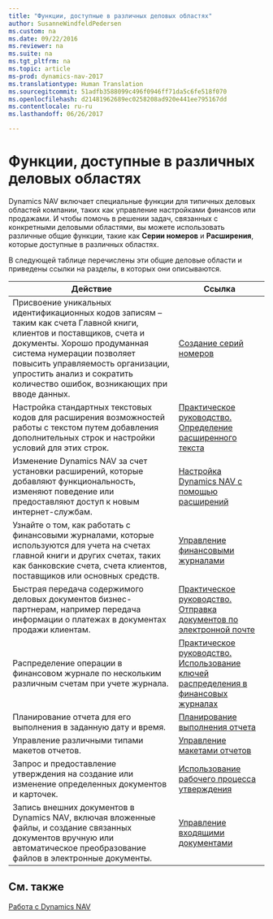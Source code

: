 ```yaml
---
title: "Функции, доступные в различных деловых областях"
author: SusanneWindfeldPedersen
ms.custom: na
ms.date: 09/22/2016
ms.reviewer: na
ms.suite: na
ms.tgt_pltfrm: na
ms.topic: article
ms-prod: dynamics-nav-2017
ms.translationtype: Human Translation
ms.sourcegitcommit: 51adfb3588099c496f0946ff71da5c6fe518f070
ms.openlocfilehash: d21481962689ec0258208ad920e441ee795167dd
ms.contentlocale: ru-ru
ms.lasthandoff: 06/26/2017

---
```


# <a name="across-business-areas"></a>Функции, доступные в различных деловых областях

Dynamics NAV включает специальные функции для типичных деловых областей компании, таких как управление настройками финансов или продажами. И чтобы помочь в решении задач, связанных с конкретными деловыми областями, вы можете использовать различные общие функции, такие как **Серии номеров** и **Расширения**, которые доступные в различных областях.

В следующей таблице перечислены эти общие деловые области и приведены ссылки на разделы, в которых они описываются.

|Действие   |Ссылка   |
|-----|------|
|Присвоение уникальных идентификационных кодов записям – таким как счета Главной книги, клиентов и поставщиков, счета и документы. Хорошо продуманная система нумерации позволяет повысить управляемость организации, упростить анализ и сократить количество ошибок, возникающих при вводе данных.|[Создание серий номеров](ui-create-number-series.md)|
|Настройка стандартных текстовых кодов для расширения возможностей работы с текстом путем добавления дополнительных строк и настройки условий для этих строк.|[Практическое руководство. Определение расширенного текста](ui-how-define-ext-text.md)|
|Изменение Dynamics NAV за счет установки расширений, которые добавляют функциональность, изменяют поведение или предоставляют доступ к новым интернет-службам.|[Настройка Dynamics NAV с помощью расширений](ui-extensions.md)|
|Узнайте о том, как работать с финансовыми журналами, которые используются для учета на счетах главной книги и других счетах, таких как банковские счета, счета клиентов, поставщиков или основных средств.|[Управление финансовыми журналами](ui-work-general-journals.md)|
|Быстрая передача содержимого деловых документов бизнес-партнерам, например передача информации о платежах в документах продажи клиентам.|[Практическое руководство. Отправка документов по электронной почте](ui-how-send-documents-email.md)|
|Распределение операции в финансовом журнале по нескольким различным счетам при учете журнала.|[Практическое руководство. Использование ключей распределения в финансовых журналах](ui-how-use-allocation-keys-general-journals.md)|
|Планирование отчета для его выполнения в заданную дату и время.|[Планирование выполнения отчета](ui-schedule-report.md)|
|Управление различными типами макетов отчетов.|[Управление макетами отчетов](ui-manage-report-layouts.md)|
|Запрос и предоставление утверждения на создание или изменение определенных документов и карточек.|[Использование рабочего процесса утверждения](across-how-use-approval-workflows.md)|
|Запись внешних документов в Dynamics NAV, включая вложенные файлы, и создание связанных документов вручную или автоматическое преобразование файлов в электронные документы.|[Управление входящими документами](across-income-documents.md)|

## <a name="see-also"></a>См. также
[Работа с Dynamics NAV](ui-work-product.md)


